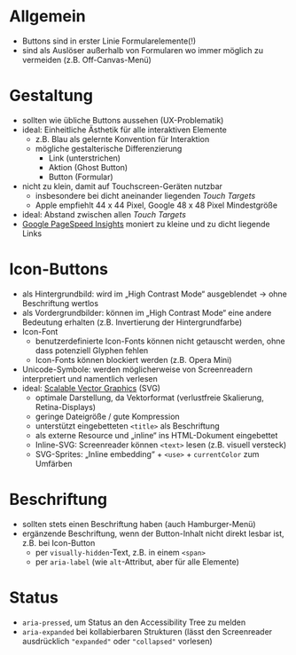 # Allgemein

* Buttons sind in erster Linie Formularelemente(!)
* sind als Auslöser außerhalb von Formularen wo immer möglich zu vermeiden (z.B. Off-Canvas-Menü)

# Gestaltung

* sollten wie übliche Buttons aussehen (UX-Problematik)
* ideal: Einheitliche Ästhetik für alle interaktiven Elemente
    * z.B. Blau als gelernte Konvention für Interaktion
    * mögliche gestalterische Differenzierung
    	* Link (unterstrichen)
    	* Aktion (Ghost Button)
    	* Button (Formular)
* nicht zu klein, damit auf Touchscreen-Geräten nutzbar
    * insbesondere bei dicht aneinander liegenden _Touch Targets_
    * Apple empfiehlt 44 x 44 Pixel, Google 48 x 48 Pixel Mindestgröße
* ideal: Abstand zwischen allen _Touch Targets_
* [Google PageSpeed Insights](https://developers.google.com/speed/pagespeed/insights) moniert zu kleine und zu dicht liegende Links

# Icon-Buttons

* als Hintergrundbild: wird im „High Contrast Mode“ ausgeblendet → ohne Beschriftung wertlos
* als Vordergrundbilder: können im „High Contrast Mode“ eine andere Bedeutung erhalten (z.B. Invertierung der Hintergrundfarbe)
* Icon-Font
	* benutzerdefinierte Icon-Fonts können nicht getauscht werden, ohne dass potenziell Glyphen fehlen
	* Icon-Fonts können blockiert werden (z.B. Opera Mini)
* Unicode-Symbole: werden möglicherweise von Screenreadern interpretiert und namentlich verlesen
* ideal: [Scalable Vector Graphics](https://de.wikipedia.org/wiki/Scalable_Vector_Graphics) (SVG)
    * optimale Darstellung, da Vektorformat (verlustfreie Skalierung, Retina-Displays)
    * geringe Dateigröße / gute Kompression
    * unterstützt eingebetteten `<title>` als Beschriftung
    * als externe Resource und „inline“ ins HTML-Dokument eingebettet
	* Inline-SVG: Screenreader können `<text>` lesen (z.B. visuell versteck)
	* SVG-Sprites: „Inline embedding“ + `<use>` + `currentColor` zum Umfärben

# Beschriftung

* sollten stets einen Beschriftung haben (auch Hamburger-Menü)
* ergänzende Beschriftung, wenn der Button-Inhalt nicht direkt lesbar ist, z.B. bei Icon-Button
    * per `visually-hidden`-Text, z.B. in einem `<span>`
    * per `aria-label` (wie `alt`-Attribut, aber für alle Elemente)

# Status

* `aria-pressed`, um Status an den Accessibility Tree zu melden
* `aria-expanded` bei kollabierbaren Strukturen (lässt den Screenreader ausdrücklich `"expanded"` oder `"collapsed"` vorlesen)